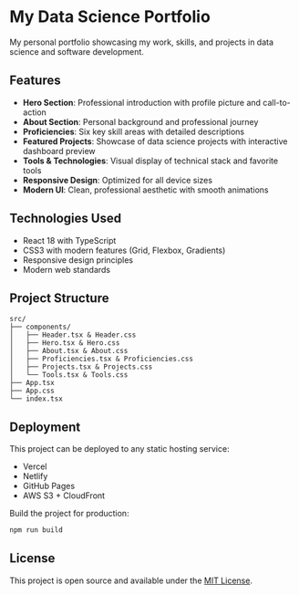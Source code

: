 # My Data Science Portfolio

My personal portfolio showcasing my work, skills, and projects in data science and software development.

## Features

- **Hero Section**: Professional introduction with profile picture and call-to-action
- **About Section**: Personal background and professional journey
- **Proficiencies**: Six key skill areas with detailed descriptions
- **Featured Projects**: Showcase of data science projects with interactive dashboard preview
- **Tools & Technologies**: Visual display of technical stack and favorite tools
- **Responsive Design**: Optimized for all device sizes
- **Modern UI**: Clean, professional aesthetic with smooth animations

## Technologies Used

- React 18 with TypeScript
- CSS3 with modern features (Grid, Flexbox, Gradients)
- Responsive design principles
- Modern web standards

## Project Structure

```
src/
├── components/
│   ├── Header.tsx & Header.css
│   ├── Hero.tsx & Hero.css
│   ├── About.tsx & About.css
│   ├── Proficiencies.tsx & Proficiencies.css
│   ├── Projects.tsx & Projects.css
│   └── Tools.tsx & Tools.css
├── App.tsx
├── App.css
└── index.tsx
```

## Deployment

This project can be deployed to any static hosting service:
- Vercel
- Netlify
- GitHub Pages
- AWS S3 + CloudFront

Build the project for production:
```bash
npm run build
```

## License

This project is open source and available under the [MIT License](LICENSE).